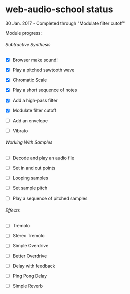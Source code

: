 # web-audio-school status

30 Jan. 2017 - Completed through "Modulate filter cutoff"

Module progress:

###### Subtractive Synthesis

- [x] Browser make sound!

- [x] Play a pitched sawtooth wave

- [x] Chromatic Scale

- [x] Play a short sequence of notes

- [x] Add a high-pass filter

- [x] Modulate filter cutoff

- [ ] Add an envelope

- [ ] Vibrato

###### Working With Samples

- [ ] Decode and play an audio file

- [ ] Set in and out points

- [ ] Looping samples

- [ ] Set sample pitch

- [ ] Play a sequence of pitched samples

###### Effects

- [ ] Tremolo

- [ ] Stereo Tremolo

- [ ] Simple Overdrive

- [ ] Better Overdrive

- [ ] Delay with feedback

- [ ] Ping Pong Delay

- [ ] Simple Reverb
